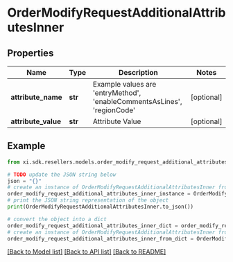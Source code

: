 # OrderModifyRequestAdditionalAttributesInner


## Properties

Name | Type | Description | Notes
------------ | ------------- | ------------- | -------------
**attribute_name** | **str** | Example values are &#39;entryMethod&#39;, &#39;enableCommentsAsLines&#39;, &#39;regionCode&#39; | [optional] 
**attribute_value** | **str** | Attribute Value | [optional] 

## Example

```python
from xi.sdk.resellers.models.order_modify_request_additional_attributes_inner import OrderModifyRequestAdditionalAttributesInner

# TODO update the JSON string below
json = "{}"
# create an instance of OrderModifyRequestAdditionalAttributesInner from a JSON string
order_modify_request_additional_attributes_inner_instance = OrderModifyRequestAdditionalAttributesInner.from_json(json)
# print the JSON string representation of the object
print(OrderModifyRequestAdditionalAttributesInner.to_json())

# convert the object into a dict
order_modify_request_additional_attributes_inner_dict = order_modify_request_additional_attributes_inner_instance.to_dict()
# create an instance of OrderModifyRequestAdditionalAttributesInner from a dict
order_modify_request_additional_attributes_inner_from_dict = OrderModifyRequestAdditionalAttributesInner.from_dict(order_modify_request_additional_attributes_inner_dict)
```
[[Back to Model list]](../README.md#documentation-for-models) [[Back to API list]](../README.md#documentation-for-api-endpoints) [[Back to README]](../README.md)


